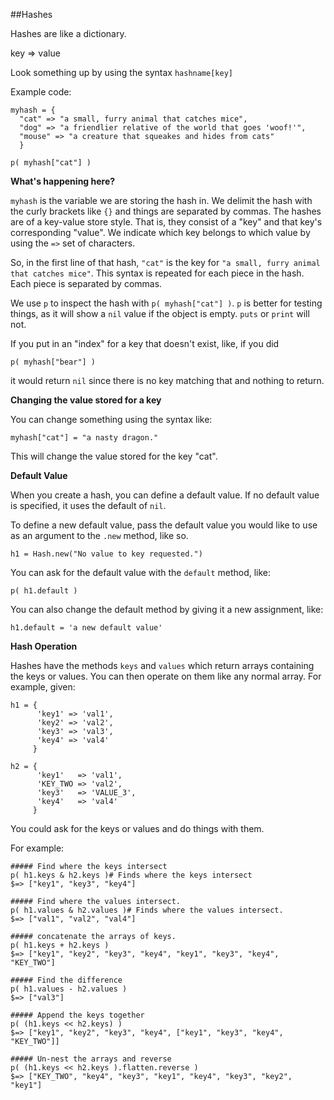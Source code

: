 ##Hashes

Hashes are like a dictionary.

key => value

Look something up by using the syntax ```hashname[key]```

Example code:

```
myhash = {
  "cat" => "a small, furry animal that catches mice",
  "dog" => "a friendlier relative of the world that goes 'woof!'",
  "mouse" => "a creature that squeakes and hides from cats"
  }

p( myhash["cat"] )
```

**What's happening here?**

```myhash``` is the variable we are storing the hash in. We delimit the hash with the curly brackets like ```{}``` and things are separated by commas. The hashes are of a key-value store style. That is, they consist of a "key" and that key's corresponding "value". We indicate which key belongs to which value by using the ```=>``` set of characters.

So, in the first line of that hash, ```"cat"``` is the key for ```"a small, furry animal that catches mice"```. This syntax is repeated for each piece in the hash. Each piece is separated by commas.

We use ```p``` to inspect the hash with ```p( myhash["cat"] )```. ```p``` is better for testing things, as it will show a ```nil``` value if the object is empty. ```puts``` or ```print``` will not.

If you put in an "index" for a key that doesn't exist, like, if you did

```
p( myhash["bear"] )
```

it would return ```nil``` since there is no key matching that and nothing to return.

**Changing the value stored for a key**

You can change something using the syntax like:

```
myhash["cat"] = "a nasty dragon."
```

This will change the value stored for the key "cat".

**Default Value**

When you create a hash, you can define a default value. If no default value is specified, it uses the default of ```nil```.

To define a new default value, pass the default value you would like to use as an argument to the ```.new``` method, like so.

```
h1 = Hash.new("No value to key requested.")
```

You can ask for the default value with the ```default``` method, like:

```
p( h1.default )
```

You can also change the default method by giving it a new assignment, like:

```
h1.default = 'a new default value'
```

**Hash Operation**

Hashes have the methods ```keys``` and ```values``` which return arrays containing the keys or values. You can then operate on them like any normal array. For example, given:

```
h1 = {
      'key1' => 'val1',
      'key2' => 'val2',
      'key3' => 'val3',
      'key4' => 'val4'
     }

h2 = {
      'key1'   => 'val1',
      'KEY_TWO => 'val2',
      'key3'   => 'VALUE_3',
      'key4'   => 'val4'
     }
```

You could ask for the keys or values and do things with them.

For example:

```
##### Find where the keys intersect
p( h1.keys & h2.keys )# Finds where the keys intersect
$=> ["key1", "key3", "key4"]

##### Find where the values intersect.
p( h1.values & h2.values )# Finds where the values intersect.
$=> ["val1", "val2", "val4"]

##### concatenate the arrays of keys.
p( h1.keys + h2.keys )
$=> ["key1", "key2", "key3", "key4", "key1", "key3", "key4", "KEY_TWO"]

##### Find the difference
p( h1.values - h2.values )
$=> ["val3"]

##### Append the keys together
p( (h1.keys << h2.keys) )
$=> ["key1", "key2", "key3", "key4", ["key1", "key3", "key4", "KEY_TWO"]]

##### Un-nest the arrays and reverse
p( (h1.keys << h2.keys ).flatten.reverse )
$=> ["KEY_TWO", "key4", "key3", "key1", "key4", "key3", "key2", "key1"]
```

